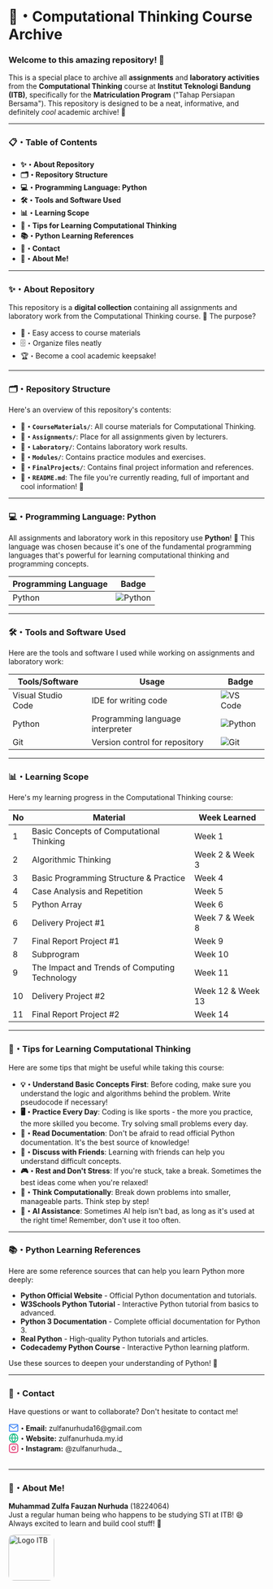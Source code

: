 # **🧠・Computational Thinking Course Archive**

### **Welcome to this amazing repository!** 🎉  

This is a special place to archive all **assignments** and **laboratory activities** from the **Computational Thinking** course at **Institut Teknologi Bandung (ITB)**, specifically for the **Matriculation Program** ("Tahap Persiapan Bersama"). This repository is designed to be a neat, informative, and definitely *cool* academic archive! 👀

---

### **📋・Table of Contents**

- **✨・<a href="#about-repository" style="text-decoration: none;">About Repository</a>**
- **🗂️・<a href="#repository-structure" style="text-decoration: none;">Repository Structure</a>**
- **💻・<a href="#programming-language-python" style="text-decoration: none;">Programming Language: Python</a>**
- **🛠️・<a href="#tools-and-software" style="text-decoration: none;">Tools and Software Used</a>**
- **📊・<a href="#learning-scope" style="text-decoration: none;">Learning Scope</a>**
- **🎯・<a href="#tips-and-tricks" style="text-decoration: none;">Tips for Learning Computational Thinking</a>**
- **📚・<a href="#learning-references" style="text-decoration: none;">Python Learning References</a>**
- **📧・<a href="#contact" style="text-decoration: none;">Contact</a>**
- **👋・<a href="#about-me" style="text-decoration: none;">About Me!</a>**

---

### <div id="about-repository">**✨・About Repository**</div>

This repository is a **digital collection** containing all assignments and laboratory work from the Computational Thinking course. 🚀 The purpose?

- 📂・Easy access to course materials
- 🗄️・Organize files neatly
- 🏆・Become a cool academic keepsake!

---

### <div id="repository-structure">**🗂️・Repository Structure**</div>

Here's an overview of this repository's contents:

- **📁・`CourseMaterials/`**: All course materials for Computational Thinking.
- **📁・`Assignments/`**: Place for all assignments given by lecturers. 
- **📁・`Laboratory/`**: Contains laboratory work results.
- **📁・`Modules/`**: Contains practice modules and exercises.
- **📁・`FinalProjects/`**: Contains final project information and references.
- **📄・`README.md`**: The file you're currently reading, full of important and cool information! 👀 

---

### <div id="programming-language-python">**💻・Programming Language: Python**</div>

All assignments and laboratory work in this repository use **Python**! 🎯 This language was chosen because it's one of the fundamental programming languages that's powerful for learning computational thinking and programming concepts.

| Programming Language | Badge |
|-------------------|-------|
| Python            | ![Python](https://img.shields.io/badge/language-Python-3776AB.svg?style=for-the-badge&logo=python&logoColor=white) |

---

### <div id="tools-and-software">**🛠️・Tools and Software Used**</div>

Here are the tools and software I used while working on assignments and laboratory work:

| Tools/Software       | Usage                             | Badge                                                                 |
|----------------------|-----------------------------------|----------------------------------------------------------------------|
| Visual Studio Code   | IDE for writing code              | ![VS Code](https://img.shields.io/badge/IDE-VS%20Code-007ACC.svg?logo=visualstudiocode&style=for-the-badge&logoColor=white) |
| Python               | Programming language interpreter  | ![Python](https://img.shields.io/badge/Interpreter-Python-3776AB.svg?style=for-the-badge&logo=python&logoColor=white) |
| Git                  | Version control for repository    | ![Git](https://img.shields.io/badge/Version%20Control-Git-F05032.svg?logo=git&style=for-the-badge&logoColor=white&) |

---

### <div id="learning-scope">**📊・Learning Scope**</div>

Here's my learning progress in the Computational Thinking course:

| No | Material | Week Learned |
|----|----------|-------------|
| 1 | Basic Concepts of Computational Thinking | Week 1 |
| 2 | Algorithmic Thinking | Week 2 & Week 3 |
| 3 | Basic Programming Structure & Practice | Week 4 |
| 4 | Case Analysis and Repetition | Week 5 |
| 5 | Python Array | Week 6 |
| 6 | Delivery Project #1 | Week 7 & Week 8 |
| 7 | Final Report Project #1 | Week 9 |
| 8 | Subprogram | Week 10 |
| 9 | The Impact and Trends of Computing Technology | Week 11 |
| 10 | Delivery Project #2 | Week 12 & Week 13 |
| 11 | Final Report Project #2 | Week 14 |

---

### <div id="tips-and-tricks">**🎯・Tips for Learning Computational Thinking**</div>

Here are some tips that might be useful while taking this course:

- **💡・Understand Basic Concepts First**: Before coding, make sure you understand the logic and algorithms behind the problem. Write pseudocode if necessary!  
- **🖥️・Practice Every Day**: Coding is like sports - the more you practice, the more skilled you become. Try solving small problems every day.  
- **📖・Read Documentation**: Don't be afraid to read official Python documentation. It's the best source of knowledge!  
- **🤝・Discuss with Friends**: Learning with friends can help you understand difficult concepts.  
- **🎮・Rest and Don't Stress**: If you're stuck, take a break. Sometimes the best ideas come when you're relaxed!  
- **🧠・Think Computationally**: Break down problems into smaller, manageable parts. Think step by step!  
- **🤖・AI Assistance**: Sometimes AI help isn't bad, as long as it's used at the right time! Remember, don't use it too often.

---

### <div id="learning-references">**📚・Python Learning References**</div>

Here are some reference sources that can help you learn Python more deeply:

- **<a href="https://www.python.org/" style="text-decoration: none;">Python Official Website</a>** - Official Python documentation and tutorials.  
- **<a href="https://www.w3schools.com/python/" style="text-decoration: none;">W3Schools Python Tutorial</a>** - Interactive Python tutorial from basics to advanced.  
- **<a href="https://docs.python.org/3/" style="text-decoration: none;">Python 3 Documentation</a>** - Complete official documentation for Python 3.  
- **<a href="https://realpython.com/" style="text-decoration: none;">Real Python</a>** - High-quality Python tutorials and articles.  
- **<a href="https://www.codecademy.com/learn/learn-python-3" style="text-decoration: none;">Codecademy Python Course</a>** - Interactive Python learning platform.

Use these sources to deepen your understanding of Python! 📖

---

### <div id="contact">**📧・Contact**</div>

Have questions or want to collaborate? Don't hesitate to contact me!  

<div style="display: flex; align-items: center;">
    <svg xmlns="http://www.w3.org/2000/svg" width="20" height="20" viewBox="0 0 24 24" fill="none" stroke="#3b82f6" stroke-width="2" stroke-linecap="round" stroke-linejoin="round"><path d="M4 4h16c1.1 0 2 .9 2 2v12c0 1.1-.9 2-2 2H4c-1.1 0-2-.9-2-2V6c0-1.1.9-2 2-2z"></path><polyline points="22,6 12,13 2,6"></polyline></svg>
    <span><b>・Email:</b> <a href="mailto:zulfanurhuda16@gmail.com" style="text-decoration: none;">zulfanurhuda16@gmail.com</a></span>
</div>

<div style="display: flex; align-items: center;">
    <svg xmlns="http://www.w3.org/2000/svg" width="20" height="20" viewBox="0 0 24 24" fill="none" stroke="#10b981" stroke-width="2" stroke-linecap="round" stroke-linejoin="round" style="transition: transform 0.3s ease;"><circle cx="12" cy="12" r="10"></circle><line x1="2" y1="12" x2="22" y2="12"></line><path d="M12 2a15.3 15.3 0 0 1 4 10 15.3 15.3 0 0 1-4 10 15.3 15.3 0 0 1-4-10 15.3 15.3 0 0 1 4-10z"></path></svg>
    <span><b>・Website:</b> <a href="https://zulfanurhuda.my.id" style="text-decoration: none;">zulfanurhuda.my.id</a></span>
</div>

<div style="display: flex; align-items: center;">
    <svg xmlns="http://www.w3.org/2000/svg" width="20" height="20" viewBox="0 0 24 24" fill="none" stroke="#e1306c" stroke-width="2" stroke-linecap="round" stroke-linejoin="round" style="transition: transform 0.3s ease;"><rect x="2" y="2" width="20" height="20" rx="5" ry="5"></rect><path d="M16 11.37A4 4 0 1 1 12.63 8 4 4 0 0 1 16 11.37z"></path><line x1="17.5" y1="6.5" x2="17.51" y2="6.5"></line></svg>
    <span><b>・Instagram:</b> <a href="https://www.instagram.com/zulfanurhuda._" style="text-decoration: none;">@zulfanurhuda._</a></span>
</div>

</br>

---

### <div id="about-me">**👋・About Me!**</div>

**Muhammad Zulfa Fauzan Nurhuda** (18224064)   
Just a regular human being who happens to be studying STI at ITB! 😄 Always excited to learn and build cool stuff! 🚀

<img src="https://i.imgur.com/Zp8msEG.png" alt="Logo ITB" height="90" style="border-radius: 10px">